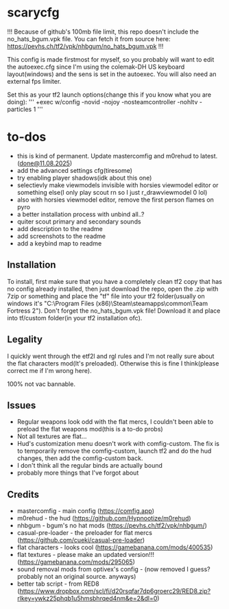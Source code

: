 # scarycfg
!!! Because of github's 100mb file limit, this repo doesn't include the no_hats_bgum.vpk file. You can fetch it from source here: https://pevhs.ch/tf2/vpk/nhbgum/no_hats_bgum.vpk !!!

This config is made firstmost for myself, so you probably will want to edit the autoexec.cfg since I'm using the colemak-DH US keyboard layout(windows) and the sens is set in the autoexec. You will also need an external fps limiter.

Set this as your tf2 launch options(change this if you know what you are doing):
'''
+exec w/config -novid -nojoy -nosteamcontroller -nohltv -particles 1
'''
# to-dos
- this is kind of permanent. Update mastercomfig and m0rehud to latest. (done@11.08.2025)
- add the advanced settings cfg(tiresome)
- try enabling player shadows(idk about this one)
- selectievly make viewmodels invisible with horsies viewmodel editor or something else(I only play scout rn so I just r_drawviewmodel 0 lol)
- also with horsies viewmodel editor, remove the first person flames on pyro
- a better installation process with unbind all..?
- quiter scout primary and secondary sounds
- add description to the readme
- add screenshots to the readme
- add a keybind map to readme

## Installation
To install, first make sure that you have a completely clean tf2 copy that has no config already installed, then just download the repo, open the .zip with 7zip or something and place the "tf" file into your tf2 folder(usually on windows it's "C:\Program Files (x86)\Steam\steamapps\common\Team Fortress 2"). Don't forget the no_hats_bgum.vpk file! Download it and place into tf/custom folder(in your tf2 installation ofc).

## Legality
I quickly went through the etf2l and rgl rules and I'm not really sure about the flat characters mod(It's preloaded). Otherwise this is fine I think(please correct me if I'm wrong here).

100% not vac bannable.

## Issues
- Regular weapons look odd with the flat mercs, I couldn't been able to preload the flat weapons mod(this is a to-do probs)
- Not all textures are flat...
- Hud's customization menu doesn't work with comfig-custom. The fix is to temporarily remove the comfig-custom, launch tf2 and do the hud changes, then add the comfig-custom back.
- I don't think all the regular binds are actually bound
- probably more things that I've forgot about

## Credits
- mastercomfig - main config (https://comfig.app)
- m0rehud - the hud (https://github.com/Hypnootize/m0rehud)
- nhbgum - bgum's no hat mods (https://pevhs.ch/tf2/vpk/nhbgum/)
- casual-pre-loader - the preloader for flat mercs (https://github.com/cueki/casual-pre-loader)
- flat characters - looks cool (https://gamebanana.com/mods/400535)
- flat textures - please make an updated version!!! (https://gamebanana.com/mods/295065)
- sound removal mods from optivex's config - (now removed I guess? probably not an original source. anyways)
- better tab script - from RED8 (https://www.dropbox.com/scl/fi/d20rsqfar7dp6groerc29/RED8.zip?rlkey=ywkz25phqb1u5hmsbhrqed4nm&e=2&dl=0)
